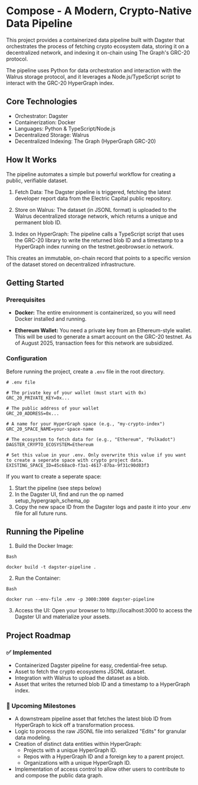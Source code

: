 # Compose - A Modern, Crypto-Native Data Pipeline

This project provides a containerized data pipeline built with Dagster that orchestrates the process of fetching crypto ecosystem data, storing it on a decentralized network, and indexing it on-chain using The Graph's GRC-20 protocol.

The pipeline uses Python for data orchestration and interaction with the Walrus storage protocol, and it leverages a Node.js/TypeScript script to interact with the GRC-20 HyperGraph index.

## Core Technologies

- Orchestrator: Dagster
- Containerization: Docker
- Languages: Python & TypeScript/Node.js
- Decentralized Storage: Walrus
- Decentralized Indexing: The Graph (HyperGraph GRC-20)

## How It Works

The pipeline automates a simple but powerful workflow for creating a public, verifiable dataset.

1) Fetch Data: The Dagster pipeline is triggered, fetching the latest developer report data from the Electric Capital public repository.

2) Store on Walrus: The dataset (in JSONL format) is uploaded to the Walrus decentralized storage network, which returns a unique and permanent blob ID.

3) Index on HyperGraph: The pipeline calls a TypeScript script that uses the GRC-20 library to write the returned blob ID and a timestamp to a HyperGraph index running on the testnet.geobrowser.io network.

This creates an immutable, on-chain record that points to a specific version of the dataset stored on decentralized infrastructure.

## Getting Started

### Prerequisites
- **Docker:** The entire environment is containerized, so you will need Docker installed and running.

- **Ethereum Wallet:** You need a private key from an Ethereum-style wallet. This will be used to generate a smart account on the GRC-20 testnet. As of August 2025, transaction fees for this network are subsidized.

### Configuration

Before running the project, create a `.env` file in the root directory.

```
# .env file

# The private key of your wallet (must start with 0x)
GRC_20_PRIVATE_KEY=0x...

# The public address of your wallet
GRC_20_ADDRESS=0x...

# A name for your HyperGraph space (e.g., "my-crypto-index")
GRC_20_SPACE_NAME=your-space-name

# The ecosystem to fetch data for (e.g., "Ethereum", "Polkadot")
DAGSTER_CRYPTO_ECOSYSTEM=Ethereum

# Set this value in your .env. Only overwrite this value if you want to create a seperate space with crypto project data.
EXISTING_SPACE_ID=45c68ac0-f3a1-4617-87ba-9f31c90d03f3
```
If you want to create a seperate space:
1) Start the pipeline (see steps below)
2) In the Dagster UI, find and run the op named setup_hypergraph_schema_op
3) Copy the new space ID from the Dagster logs and paste it into your .env file for all future runs.

## Running the Pipeline

1) Build the Docker Image:
```
Bash

docker build -t dagster-pipeline .
```

2) Run the Container:
```
Bash

docker run --env-file .env -p 3000:3000 dagster-pipeline
```

3) Access the UI:
Open your browser to http://localhost:3000 to access the Dagster UI and materialize your assets.

## Project Roadmap
### ✅ Implemented
- Containerized Dagster pipeline for easy, credential-free setup.
- Asset to fetch the crypto ecosystems JSONL dataset.
- Integration with Walrus to upload the dataset as a blob.
- Asset that writes the returned blob ID and a timestamp to a HyperGraph index.

### 🚀 Upcoming Milestones
- A downstream pipeline asset that fetches the latest blob ID from HyperGraph to kick off a transformation process.
- Logic to process the raw JSONL file into serialized "Edits" for granular data modeling.
- Creation of distinct data entities within HyperGraph:
    - Projects with a unique HyperGraph ID.
    - Repos with a HyperGraph ID and a foreign key to a parent project.
    - Organizations with a unique HyperGraph ID.
- Implementation of access control to allow other users to contribute to and compose the public data graph.